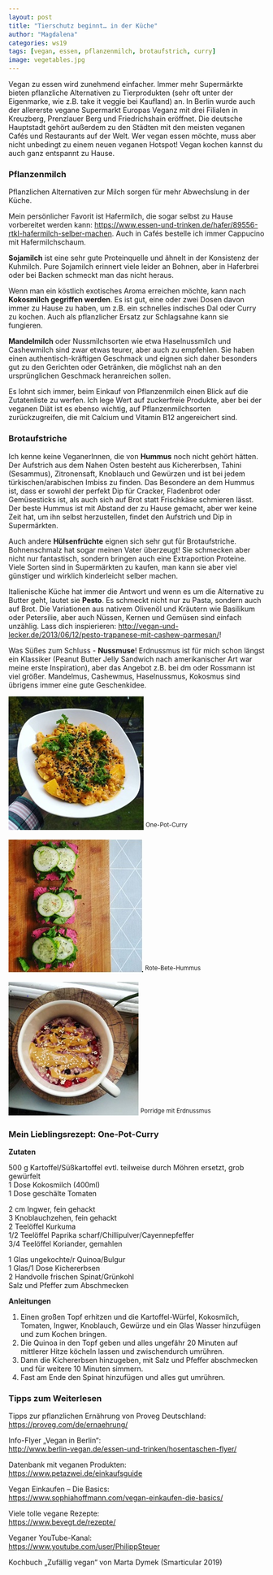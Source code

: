 ```yaml
---
layout: post
title: "Tierschutz beginnt… in der Küche"
author: "Magdalena"
categories: ws19
tags: [vegan, essen, pflanzenmilch, brotaufstrich, curry]
image: vegetables.jpg
---
```


Vegan zu essen wird zunehmend einfacher. Immer mehr Supermärkte bieten pflanzliche Alternativen zu Tierprodukten (sehr oft unter der Eigenmarke, wie z.B. take it veggie bei Kaufland) an. In Berlin wurde auch der allererste vegane Supermarkt Europas Veganz mit drei Filialen in Kreuzberg, Prenzlauer Berg und Friedrichshain eröffnet. Die deutsche Hauptstadt gehört außerdem zu den Städten mit den meisten veganen Cafés und Restaurants auf der Welt. Wer vegan essen möchte, muss aber nicht unbedingt zu einem neuen veganen Hotspot! Vegan kochen kannst du auch ganz entspannt zu Hause.

### Pflanzenmilch

Pflanzlichen Alternativen zur Milch sorgen für mehr Abwechslung in der Küche.

Mein persönlicher Favorit ist Hafermilch, die sogar selbst zu Hause vorbereitet werden kann: <https://www.essen-und-trinken.de/hafer/89556-rtkl-hafermilch-selber-machen>. Auch in Cafés bestelle ich immer Cappucino mit Hafermilchschaum.

**Sojamilch** ist eine sehr gute Proteinquelle und ähnelt in der Konsistenz der Kuhmilch. Pure Sojamilch erinnert viele leider an Bohnen, aber in Haferbrei oder bei Backen schmeckt man das nicht heraus. 

Wenn man ein köstlich exotisches Aroma erreichen möchte, kann nach **Kokosmilch gegriffen werden**. Es ist gut, eine oder zwei Dosen davon immer zu Hause zu haben, um z.B. ein schnelles indisches Dal oder Curry zu kochen. Auch als pflanzlicher Ersatz zur Schlagsahne kann sie fungieren.

**Mandelmilch** oder Nussmilchsorten wie etwa Haselnussmilch und Cashewmilch sind zwar etwas teurer, aber auch zu empfehlen. Sie haben einen authentisch-kräftigen Geschmack und eignen sich daher besonders gut zu den Gerichten oder Getränken, die möglichst nah an den ursprünglichen Geschmack heranreichen sollen. 

Es lohnt sich immer, beim Einkauf von Pflanzenmilch einen Blick auf die Zutatenliste zu werfen. Ich lege Wert auf zuckerfreie Produkte, aber bei der veganen Diät ist es ebenso wichtig, auf Pflanzenmilchsorten zurückzugreifen, die mit Calcium und Vitamin B12 angereichert sind.


### Brotaufstriche

Ich kenne keine VeganerInnen, die von **Hummus** noch nicht gehört hätten. Der Aufstrich aus dem
Nahen Osten besteht aus Kichererbsen, Tahini (Sesammus), Zitronensaft, Knoblauch und Gewürzen
und ist bei jedem türkischen/arabischen Imbiss zu finden. Das Besondere an dem Hummus ist, dass er
sowohl der perfekt Dip für Cracker, Fladenbrot oder Gemüsesticks ist, als auch sich auf Brot statt
Frischkäse schmieren lässt. Der beste Hummus ist mit Abstand der zu Hause gemacht, aber wer keine
Zeit hat, um ihn selbst herzustellen, findet den Aufstrich und Dip in Supermärkten.

Auch andere **Hülsenfrüchte** eignen sich sehr gut für Brotaufstriche. Bohnenschmalz hat sogar meinen
Vater überzeugt! Sie schmecken aber nicht nur fantastisch, sondern bringen auch eine Extraportion
Proteine. Viele Sorten sind in Supermärkten zu kaufen, man kann sie aber viel günstiger und wirklich
kinderleicht selber machen.

Italienische Küche hat immer die Antwort und wenn es um die Alternative zu Butter geht, lautet sie
**Pesto**. Es schmeckt nicht nur zu Pasta, sondern auch auf Brot. Die Variationen aus nativem Olivenöl
und Kräutern wie Basilikum oder Petersilie, aber auch Nüssen, Kernen und Gemüsen sind einfach
unzählig. Lass dich inspierieren: <http://vegan-und-lecker.de/2013/06/12/pesto-trapanese-mit-cashew-parmesan/>!

Was Süßes zum Schluss - **Nussmuse**! Erdnussmus ist für mich schon längst ein Klassiker (Peanut Butter
Jelly Sandwich nach amerikanischer Art war meine erste Inspiration), aber das Angebot z.B. bei dm
oder Rossmann ist viel größer. Mandelmus, Cashewmus, Haselnussmus, Kokosmus sind übrigens immer eine gute Geschenkidee.

<img src="https://raw.githubusercontent.com/innotier/TierschutzBeginntZuhause/gh-pages/assets/img/food1.jpg" /> <sup>One-Pot-Curry</sup>

<img src="https://raw.githubusercontent.com/innotier/TierschutzBeginntZuhause/gh-pages/assets/img/food2.jpg" /> <sup>Rote-Bete-Hummus</sup>

<img src="https://raw.githubusercontent.com/innotier/TierschutzBeginntZuhause/gh-pages/assets/img/food3.jpg" /> <sup>Porridge mit Erdnussmus </sup>

### Mein Lieblingsrezept: One-Pot-Curry

**Zutaten**

500 g Kartoffel/Süßkartoffel evtl. teilweise durch Möhren ersetzt, grob gewürfelt<br/>
1 Dose Kokosmilch (400ml)<br/>
1 Dose geschälte Tomaten<br/>

2 cm Ingwer, fein gehackt<br/>
3 Knoblauchzehen, fein gehackt<br/>
2 Teelöffel Kurkuma<br/>
1/2 Teelöffel Paprika scharf/Chillipulver/Cayennepfeffer<br/>
3/4 Teelöffel Koriander, gemahlen<br/>

1 Glas ungekochte/r Quinoa/Bulgur<br/>
1 Glas/1 Dose Kichererbsen<br/>
2 Handvolle frischen Spinat/Grünkohl<br/>
Salz und Pfeffer zum Abschmecken

**Anleitungen**

1. Einen großen Topf erhitzen und die Kartoffel-Würfel, Kokosmilch, Tomaten, Ingwer, Knoblauch, Gewürze und ein Glas Wasser hinzufügen und zum Kochen bringen.
2. Die Quinoa in den Topf geben und alles ungefähr 20 Minuten auf mittlerer Hitze köcheln lassen und zwischendurch umrühren.
3. Dann die Kichererbsen hinzugeben, mit Salz und Pfeffer abschmecken und für weitere 10 Minuten simmern.
4. Fast am Ende den Spinat hinzufügen und alles gut umrühren.


### Tipps zum Weiterlesen

Tipps zur pflanzlichen Ernährung von Proveg Deutschland: <br/>
<https://proveg.com/de/ernaehrung/>

Info-Flyer „Vegan in Berlin“:<br/>
<http://www.berlin-vegan.de/essen-und-trinken/hosentaschen-flyer/>

Datenbank mit veganen Produkten:<br/>
<https://www.petazwei.de/einkaufsguide>

Vegan Einkaufen – Die Basics:<br/>
<https://www.sophiahoffmann.com/vegan-einkaufen-die-basics/>

Viele tolle vegane Rezepte:<br/>
<https://www.bevegt.de/rezepte/>

Veganer YouTube-Kanal:<br/>
<https://www.youtube.com/user/PhilippSteuer>

Kochbuch „Zufällig vegan“ von Marta Dymek (Smarticular 2019)
